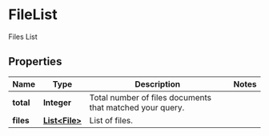 

# FileList

Files List

## Properties

| Name | Type | Description | Notes |
|------------ | ------------- | ------------- | -------------|
|**total** | **Integer** | Total number of files documents that matched your query. |  |
|**files** | [**List&lt;File&gt;**](File.md) | List of files. |  |



